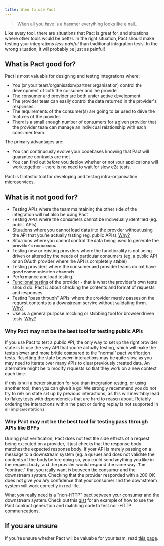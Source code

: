 ```yaml
---
title: When to use Pact
---
```


> When all you have is a hammer everything looks like a nail...

Like every tool, there are situations that Pact is great for, and situations where other tools would be better. In the
right situation, Pact should make testing your integrations _less painful_ than traditional integration tests. In the
wrong situation, it will probably be just as painful!

## What is Pact good for?

Pact is most valuable for designing and testing integrations where:

* You \(or your team/organisation/partner organisation\) control the development of both the consumer and the provider.
* The consumer and provider are both under active development.
* The provider team can easily control the data returned in the provider's responses.
* The requirements of the consumer\(s\) are going to be used to drive the features of the provider.
* There is a small enough number of consumers for a given provider that the provider team can manage an individual
  relationship with each consumer team.

The primary advantages are:

* You can continuously evolve your codebases knowing that Pact will guarantee contracts are met.
* You can find out _before_ you deploy whether or not your applications will work together - there is no need to wait
  for slow e2e tests.

Pact is fantastic tool for developing and testing intra-organisation microservices.

## What is it not good for?

* Testing APIs where the team maintaining the other side of the integration will not also be using Pact
* Testing APIs where the consumers cannot be individually identified \(eg. public APIs\).
* Situations where you cannot load data into the provider without using the API that you're actually testing \(eg.
  public APIs\). [Why?](#why-pact-may-not-be-the-best-tool-for-testing-public-apis)
* Situations where you cannot control the data being used to generate the provider's responses.
* Testing new or existing providers where the functionality is not being driven or altered by the needs of particular
  consumers \(eg. a public API or an OAuth provider where the API is completely stable\)
* Testing providers where the consumer and provider teams do not have good communication channels.
* Performance and load testing.
* [Functional testing](../consumer/contract_tests_not_functional_tests) of the provider - that is what the provider's
  own tests should do. Pact is about checking the contents and format of requests and responses.
* Testing "pass through" APIs, where the provider merely passes on the request contents to a downstream service without
  validating them. [Why?](#why-pact-may-not-be-the-best-tool-for-testing-pass-through-apis-like-bffs)
* Use as a general purpose mocking or stubbing tool for browser driven
  tests. [Why?](/consumer#avoid-using-pact-for-tests-that-involve-the-ui)

### Why Pact may not be the best tool for testing public APIs

If you use Pact to test a public API, the only way to set up the right provider state is to use the very API that you're
actually testing, which will make the tests slower and more brittle compared to the "normal" pact verification tests.
Resetting the state between interactions may be quite slow, as you may need to iterate over many APIs to clear
previously created data. An alternative might be to modify requests so that they work on a new context each time.

If this is still a better situation for you than integration testing, or using another tool, then you can give it a go!
We strongly recommend you do not try to rely on state set up by previous interactions, as this will inevitably lead to
flakey tests with dependencies that are hard to reason about. Reliably ordering the interactions within the pact or
during replay is not supported in all implementations.

### Why Pact may not be the best tool for testing pass through APIs like BFFs

During pact verification, Pact does not test the side effects of a request being executed on a provider, it just checks
that the response body matches the expected response body. If your API is merely passing on a message to a downstream
system (eg. a queue) and does not validate the contents of the body before doing so, you could send anything you like in
the request body, and the provider would respond the same way. The "contract" that you really want is between the
consumer and the downstream system. Checking that the provider responded with a 200 OK does not give you any confidence
that your consumer and the downstream system will work correctly in real life.

What you really need is a "non-HTTP" pact between your consumer and the downstream system. Check out
this [gist](https://gist.github.com/bethesque/0ee446a9f93db4dd0697) for an example of how to use the Pact contract
generation and matching code to test non-HTTP communications.

## If you are unsure

If you're unsure whether Pact will be valuable for your team, read [this page](../faq/convinceme.md).
